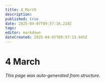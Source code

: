 ```yaml
---
title: 4_March
description: 
published: true
date: 2025-04-07T09:57:16.218Z
tags: 
editor: markdown
dateCreated: 2025-04-07T09:57:13.945Z
---
```


# 4 March

*This page was auto-generated from structure.*